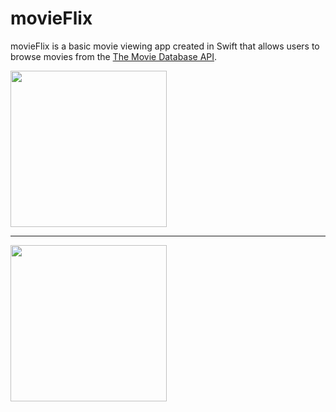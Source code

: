 # movieFlix

movieFlix is a basic movie viewing app created in Swift that allows users to browse movies from the [The Movie Database API](http://docs.themoviedb.apiary.io/#).

<img src="http://g.recordit.co/wEaytePbq3.gif" width=250><br>

---

<img src="http://g.recordit.co/dYBdvUO1zb.gif" width=250><br>


